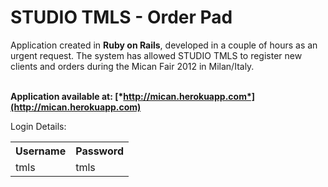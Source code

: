 # STUDIO TMLS - Order Pad
Application created in <strong> Ruby on Rails</strong>, developed in a couple of hours as an urgent request. The system has allowed STUDIO TMLS to register new clients and orders during the Mican Fair 2012 in Milan/Italy.<br /><br />
 
<strong>Application available at: [*http://mican.herokuapp.com*](http://mican.herokuapp.com)</strong>

Login Details:

<table>
  <tr>
    <th>Username</th><th>Password</th>
  </tr>
  <tr>
    <td>tmls</td><td>tmls</td>
  </tr>
</table>

